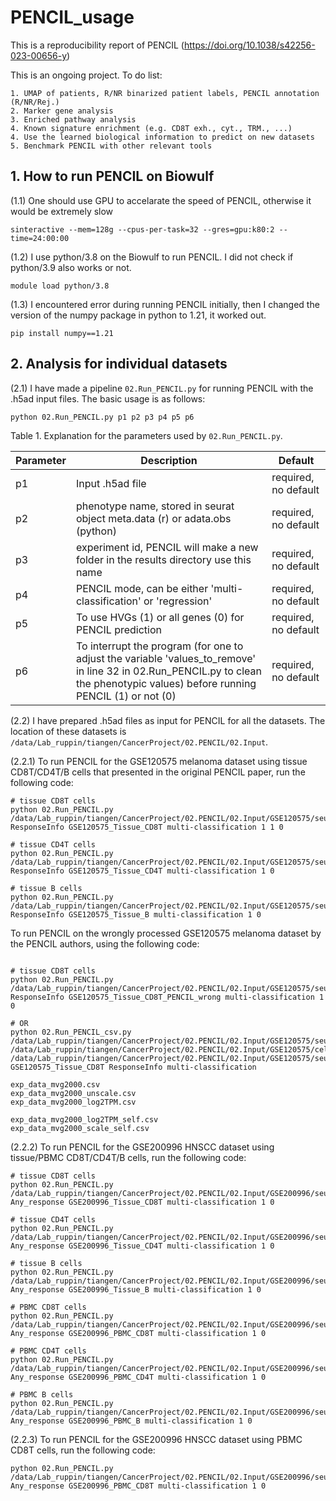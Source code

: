 # PENCIL_usage
This is a reproducibility report of PENCIL (https://doi.org/10.1038/s42256-023-00656-y)

This is an ongoing project. To do list:

```
1. UMAP of patients, R/NR binarized patient labels, PENCIL annotation (R/NR/Rej.)
2. Marker gene analysis
3. Enriched pathway analysis
4. Known signature enrichment (e.g. CD8T exh., cyt., TRM., ...)
4. Use the learned biological information to predict on new datasets
5. Benchmark PENCIL with other relevant tools

```


## 1. How to run PENCIL on Biowulf

(1.1) One should use GPU to accelarate the speed of PENCIL, otherwise it would be extremely slow

```{bash}
sinteractive --mem=128g --cpus-per-task=32 --gres=gpu:k80:2 --time=24:00:00
```

(1.2) I use python/3.8 on the Biowulf to run PENCIL. I did not check if python/3.9 also works or not.

```{bash}
module load python/3.8
```

(1.3) I encountered error during running PENCIL initially, then I changed the version of the numpy package in python to 1.21, it worked out.

```{bash}
pip install numpy==1.21
```



## 2. Analysis for individual datasets

(2.1) I have made a pipeline `02.Run_PENCIL.py` for running PENCIL with the .h5ad input files. The basic usage is as follows:

```{bash}
python 02.Run_PENCIL.py p1 p2 p3 p4 p5 p6
```

Table 1. Explanation for the parameters used by `02.Run_PENCIL.py`.

| Parameter | Description | Default |
|----------|----------|----------|
| p1   | Input .h5ad file | required, no default |
| p2   | phenotype name, stored in seurat object meta.data (r) or adata.obs (python) | required, no default |
| p3   | experiment id, PENCIL will make a new folder in the results directory use this name | required, no default |
| p4   | PENCIL mode, can be either 'multi-classification' or 'regression' | required, no default |
| p5   | To use HVGs (1) or all genes (0) for PENCIL prediction | required, no default |
| p6   | To interrupt the program (for one to adjust the variable 'values_to_remove' in line 32 in 02.Run_PENCIL.py to clean the phenotypic values) before running PENCIL (1) or not (0) | required, no default |

(2.2) I have prepared .h5ad files as input for PENCIL for all the datasets. The location of these datasets is `/data/Lab_ruppin/tiangen/CancerProject/02.PENCIL/02.Input`.

(2.2.1) To run PENCIL for the GSE120575 melanoma dataset using tissue CD8T/CD4T/B cells that presented in the original PENCIL paper, run the following code:

```{bash}
# tissue CD8T cells
python 02.Run_PENCIL.py /data/Lab_ruppin/tiangen/CancerProject/02.PENCIL/02.Input/GSE120575/seu_Tissue_CD8T.h5ad ResponseInfo GSE120575_Tissue_CD8T multi-classification 1 1 0

# tissue CD4T cells
python 02.Run_PENCIL.py /data/Lab_ruppin/tiangen/CancerProject/02.PENCIL/02.Input/GSE120575/seu_Tissue_CD4T.h5ad ResponseInfo GSE120575_Tissue_CD4T multi-classification 1 0

# tissue B cells
python 02.Run_PENCIL.py /data/Lab_ruppin/tiangen/CancerProject/02.PENCIL/02.Input/GSE120575/seu_Tissue_B.h5ad ResponseInfo GSE120575_Tissue_B multi-classification 1 0

```

To run PENCIL on the wrongly processed GSE120575 melanoma dataset by the PENCIL authors, using the following code:

```

# tissue CD8T cells
python 02.Run_PENCIL.py /data/Lab_ruppin/tiangen/CancerProject/02.PENCIL/02.Input/GSE120575/seu_Tissue_CD8T_PENCIL_wrong.h5ad ResponseInfo GSE120575_Tissue_CD8T_PENCIL_wrong multi-classification 1 0

# OR
python 02.Run_PENCIL_csv.py /data/Lab_ruppin/tiangen/CancerProject/02.PENCIL/02.Input/GSE120575/seu_Tissue_CD8T.csv /data/Lab_ruppin/tiangen/CancerProject/02.PENCIL/02.Input/GSE120575/cell_label_info.csv /data/Lab_ruppin/tiangen/CancerProject/02.PENCIL/02.Input/GSE120575/seu_Tissue_CD8T_embedding_umap.csv GSE120575_Tissue_CD8T ResponseInfo multi-classification

exp_data_mvg2000.csv
exp_data_mvg2000_unscale.csv
exp_data_mvg2000_log2TPM.csv

exp_data_mvg2000_log2TPM_self.csv
exp_data_mvg2000_scale_self.csv
```



(2.2.2) To run PENCIL for the GSE200996 HNSCC dataset using tissue/PBMC CD8T/CD4T/B cells, run the following code:

```{bash}
# tissue CD8T cells
python 02.Run_PENCIL.py /data/Lab_ruppin/tiangen/CancerProject/02.PENCIL/02.Input/GSE200996/seu_Tissue_CD8T.h5ad Any_response GSE200996_Tissue_CD8T multi-classification 1 0

# tissue CD4T cells
python 02.Run_PENCIL.py /data/Lab_ruppin/tiangen/CancerProject/02.PENCIL/02.Input/GSE200996/seu_Tissue_CD4T.h5ad Any_response GSE200996_Tissue_CD4T multi-classification 1 0

# tissue B cells
python 02.Run_PENCIL.py /data/Lab_ruppin/tiangen/CancerProject/02.PENCIL/02.Input/GSE200996/seu_Tissue_B.h5ad Any_response GSE200996_Tissue_B multi-classification 1 0

# PBMC CD8T cells
python 02.Run_PENCIL.py /data/Lab_ruppin/tiangen/CancerProject/02.PENCIL/02.Input/GSE200996/seu_PBMC_CD8T.h5ad Any_response GSE200996_PBMC_CD8T multi-classification 1 0

# PBMC CD4T cells
python 02.Run_PENCIL.py /data/Lab_ruppin/tiangen/CancerProject/02.PENCIL/02.Input/GSE200996/seu_PBMC_CD4T.h5ad Any_response GSE200996_PBMC_CD4T multi-classification 1 0

# PBMC B cells
python 02.Run_PENCIL.py /data/Lab_ruppin/tiangen/CancerProject/02.PENCIL/02.Input/GSE200996/seu_PBMC_B.h5ad Any_response GSE200996_PBMC_B multi-classification 1 0

```

(2.2.3) To run PENCIL for the GSE200996 HNSCC dataset using PBMC CD8T cells, run the following code:

```{bash}
python 02.Run_PENCIL.py /data/Lab_ruppin/tiangen/CancerProject/02.PENCIL/02.Input/GSE200996/seu_PBMC_CD8T.h5ad Any_response GSE200996_PBMC_CD8T multi-classification 1 0
```
